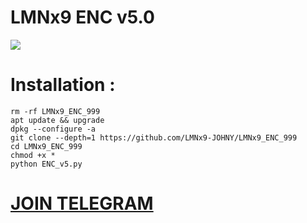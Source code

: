 # LMNx9 ENC v5.0

![](https://github.com/LMNx9-JOHNY/LMNx9_ENC_999/blob/main/PhotoCollage_1723632014792.jpg)

# Installation :
    rm -rf LMNx9_ENC_999
    apt update && upgrade
    dpkg --configure -a
    git clone --depth=1 https://github.com/LMNx9-JOHNY/LMNx9_ENC_999
    cd LMNx9_ENC_999
    chmod +x *
    python ENC_v5.py


#  [JOIN TELEGRAM](https://t.me/TEAM_LMNx9)
